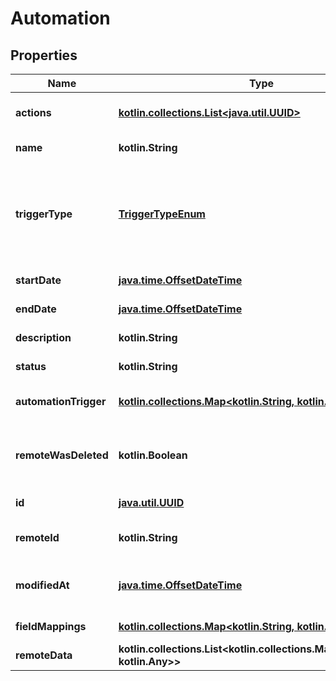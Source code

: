 
# Automation

## Properties
Name | Type | Description | Notes
------------ | ------------- | ------------- | -------------
**actions** | [**kotlin.collections.List&lt;java.util.UUID&gt;**](java.util.UUID.md) | The actions performed by this automation. | 
**name** | **kotlin.String** | The automation&#39;s name. |  [optional]
**triggerType** | [**TriggerTypeEnum**](TriggerTypeEnum.md) | The trigger type for running this automation.  * &#x60;TRIGGER_EVENT&#x60; - TRIGGER_EVENT * &#x60;RECURRENCE&#x60; - RECURRENCE |  [optional]
**startDate** | [**java.time.OffsetDateTime**](java.time.OffsetDateTime.md) | The automation&#39;s start date. |  [optional]
**endDate** | [**java.time.OffsetDateTime**](java.time.OffsetDateTime.md) | The automation&#39;s end date. |  [optional]
**description** | **kotlin.String** | The automation’s description. |  [optional]
**status** | **kotlin.String** | The automation&#39;s status. |  [optional]
**automationTrigger** | [**kotlin.collections.Map&lt;kotlin.String, kotlin.Any&gt;**](kotlin.Any.md) | The trigger configuraton for the automation. |  [optional]
**remoteWasDeleted** | **kotlin.Boolean** | Indicates whether or not this object has been deleted by third party webhooks. |  [optional] [readonly]
**id** | [**java.util.UUID**](java.util.UUID.md) |  |  [optional] [readonly]
**remoteId** | **kotlin.String** | The third-party API ID of the matching object. |  [optional]
**modifiedAt** | [**java.time.OffsetDateTime**](java.time.OffsetDateTime.md) | This is the datetime that this object was last updated by Merge |  [optional] [readonly]
**fieldMappings** | [**kotlin.collections.Map&lt;kotlin.String, kotlin.Any&gt;**](kotlin.Any.md) |  |  [optional] [readonly]
**remoteData** | **kotlin.collections.List&lt;kotlin.collections.Map&lt;kotlin.String, kotlin.Any&gt;&gt;** |  |  [optional]



